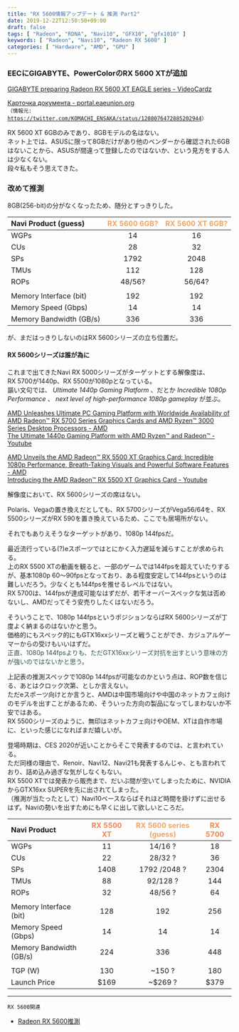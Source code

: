 ```yaml
---
title: "RX 5600情報アップデート & 推測 Part2"
date: 2019-12-22T12:50:50+09:00
draft: false
tags: [ "Radeon", "RDNA", "Navi10", "GFX10", "gfx1010" ]
keywords: [ "Radeon", "Navi10", "Radeon RX 5600" ]
categories: [ "Hardware", "AMD", "GPU" ]
---
```


### EECにGIGABYTE、PowerColorのRX 5600 XTが追加
[GIGABYTE preparing Radeon RX 5600 XT EAGLE series - VideoCardz](https://videocardz.com/newz/gigabyte-preparing-radeon-rx-5600-xt-eagle-series)  

[Карточка документа - portal.eaeunion.org](https://portal.eaeunion.org/sites/odata/_layouts/15/Portal.EEC.Registry.UI/DisplayForm.aspx?ItemId=66050&ListId=d84d16d7-2cc9-4cff-a13b-530f96889dbc)  
<code>（情報元: <https://twitter.com/KOMACHI_ENSAKA/status/1208076472885202944>）</code>  

RX 5600 XT 6GBのみであり、8GBモデルの名はない。  
ネット上では、ASUSに限って8GBだけがあり他のベンダーから確認された6GBはないことから、ASUSが間違って登録したのではないか、という見方をする人は少なくない。  
段々私もそう思えてきた。  

### 改めて推測
8GB(256-bit)の分がなくなったため、随分とすっきりした。  

| Navi Product (guess) | <span style="color:#f4a460">RX 5600 6GB?</span> | <span style="color:#f4a460">RX 5600 XT 6GB?</span> |
| :--- | :---: | :---: |
| WGPs | 14 | 16 |
| CUs | 28 | 32 |
| SPs | 1792 | 2048 |
| TMUs | 112 |128 |
| ROPs | 48/56? | 56/64? |
||
| Memory Interface (bit) | 192 | 192 |
| Memory Speed (Gbps) | 14 | 14 |
| Memory Bandwidth (GB/s) | 336 | 336 |

が、まだはっきりしないのはRX 5600シリーズの立ち位置だ。  

#### RX 5600シリーズは誰が為に

これまで出てきたNavi RX 5000シリーズがターゲットとする解像度は、  
RX 5700が1440p、RX 5500が1080pとなっている。  
謳い文句では、 *Ultimate 1440p Gaming Platform* 、だとか *Incredible 1080p Performance* 、 *next level of high-performance 1080p gameplay* が並ぶ。  

[AMD Unleashes Ultimate PC Gaming Platform with Worldwide Availability of AMD Radeon™ RX 5700 Series Graphics Cards and AMD Ryzen™ 3000 Series Desktop Processors - AMD](http://ir.amd.com/news-releases/news-release-details/amd-unleashes-ultimate-pc-gaming-platform-worldwide-availability)  
[The Ultimate 1440p Gaming Platform with AMD Ryzen™ and Radeon™ - Youtube](https://www.youtube-nocookie.com/embed/OBnSTlPja0c)  

[AMD Unveils the AMD Radeon™ RX 5500 XT Graphics Card: Incredible 1080p Performance, Breath-Taking Visuals and Powerful Software Features - AMD](http://ir.amd.com/news-releases/news-release-details/amd-unveils-amd-radeontm-rx-5500-xt-graphics-card-incredible)  
[Introducing the AMD Radeon™ RX 5500 XT Graphics Card - Youtube](https://www.youtube-nocookie.com/embed/J7r6yVA27LY)  

解像度において、RX 5600シリーズの席はない。  

Polaris、Vegaの置き換えだとしても、RX 5700シリーズがVega56/64を、RX 5500シリーズがRX 590を置き換えているため、ここでも居場所がない。  

それでもありえそうなターゲットがあり、1080p 144fpsだ。  

最近流行っている(?)eスポーツではとにかく入力遅延を減らすことが求められる。  
上のRX 5500 XTの動画を観ると、一部のゲームでは144fpsを超えていたりするが、基本1080p 60〜90fpsとなっており、ある程度安定して144fpsというのは難しいだろう。少なくとも144fpsを推せるレベルではない。  
RX 5700は、144fpsが達成可能なはずだが、若干オーバースペックな気は否めないし、AMDだってそう安売りしたくはないだろう。  

そういうことで、1080p 144fpsというポジションならばRX 5600シリーズが丁度よく納まるのはないかと思う。  
価格的にもスペック的にもGTX16xxシリーズと戦うことができ、カジュアルゲーマーからの受けもいいはずだ。  
<span style="color:darkslategray">正直、1080p 144fpsよりも、ただGTX16xxシリーズ対抗を出すという意味の方が強いのではないかと思う。</span>  

上記表の推測スペックで1080p 144fpsが可能なのかという点は、ROP数を信じる、あとはクロック次第、としか言えない。  
ただeスポーツ向けとか言うと、AMDは中国市場向けや中国のネットカフェ向けのモデルを出すことがあるため、そういった方向の製品になってしまわないか不安ではある。  
RX 5500シリーズのように、無印はネットカフェ向けやOEM、XTは自作市場に、といった感じになればまだ嬉しいが。  

登場時期は、CES 2020が近いことからそこで発表するのでは、と言われている。  
ただ同様の理由で、Renoir、Navi12、Navi21も発表するんじゃ、とも言われており、詰め込み過ぎな気がしなくもない。  
RX 5500 XTでは発表から販売まで、だいぶ間が空いてしまったために、NVIDIAからGTX16xx SUPERを先に出されてしまった。  
（推測が当たったとして）Navi10ベースならばそれほど時間を掛けずに出せるはず。Naviの勢いを出すためにも早くに出して欲しいところだ。  

| Navi Product | <span style="color:coral">RX 5500 XT</span> | <span style="color:#f4a460">RX 5600 series (guess)</span> | <span style="color:coral">RX 5700</span> |
| :--- | :---: | :---: | :---: |
| WGPs | 11 | 14/16 ? | 18 |
| CUs | 22 | 28/32 ? | 36 |
| SPs | 1408 | 1792 /2048 ? |2304 |
| TMUs | 88 | 92/128 ? | 144 |
| ROPs | 32 | 48/56 ? | 64 |
||
| Memory Interface (bit) | 128 | 192 | 256 |
| Memory Speed (Gbps) | 14 | 14 | 14 |
| Memory Bandwidth (GB/s) | 224 | 336 |448 |
||
| TGP (W) | 130 | ~150 ? | 180 |
| Launch Price | $169 | ~$269 ? | $379 |

<hr>
<code>RX 5600関連</code>

 * [Radeon RX 5600推測 ](/posts/2019/12/18/radeon-rx-5600-guess/)

